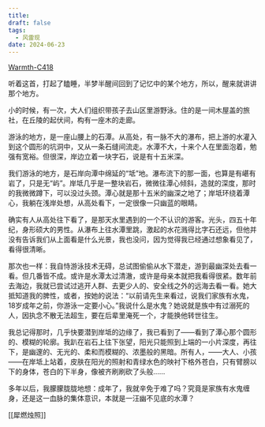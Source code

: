 ```yaml
---
title: 
draft: false
tags:
  - 风雷现
date: 2024-06-23
---
```

[Warmth-C418](https://music.163.com/song?id=27961157&userid=431086861)

听着这首，打起了瞌睡，半梦半醒间回到了记忆中的某个地方，所以，醒来就讲讲那个地方。

小的时候，有一次，大人们组织带孩子去山区里游野泳。住的是一间木屋盖的旅社，在丘陵的起伏间，构有一座木的走廊。

游泳的地方，是一座山腰上的石潭。从高处，有一脉不大的瀑布，把上游的水灌入到这个圆形的坑洞中，又从一条石缝间流走。水潭不大，十来个人在里面泡着，勉强有宽裕。但很深，岸边立着一块字石，说是有十五米深。

我们游泳的地方，是石岸向潭中绵延的“坻”地。瀑布流下的那一面，也算是有嵁有岩了，只是无“屿”。岸坻几乎是一整块岩石，微微往潭心倾斜，造就的深度，那时的我微微蹲下，可以没过头颈。潭心就是那十五米的幽深之地了；岸坻环绕着潭心，我躺在浅岸处想，从高处看下，一定很像一只幽蓝的眼睛。

确实有人从高处往下看了，是那天水里遇到的一个不认识的游客。光头，四五十年纪，身形硕大的男性。从瀑布上往水潭里跳，激起的水花溅得比字石还远，但他并没有告诉我们从上面看是什么光景，我也没问，因为觉得我已经通过想象看见了，看得很清晰。

那次也一样：我自恃游泳技术无碍，总试图偷偷从水下潜走，游到最幽深处去看一看。但几番皆不成。或许是水潭太过清澈，或许是母亲本就把我看得很紧。数年前去海边，我就已尝试过逃开人群、去更少人的、安全线之外的远海去看一看。她大抵知道我的脾性，或者，按她的说法：“以前请先生来看过，说我们家族有水鬼，18岁成年之前，你游泳一定要小心。”我说什么是水鬼？她说就是族中有过溺死的人，因执念不散无法超生，要在后辈里淹死一个，才能换他转世往生。

我总记得那时，几乎快要潜到岸坻的边缘了，我已看到了——看到了潭心那个圆形的、模糊的轮廓。我趴在岩石上往下张望，阳光只能照到上端的一小片深度，再往下，是幽邃的、无光的、柔和而模糊的、浓墨般的黑暗。所有人，——大人、小孩——在岸坻上站着，皮肤在阳光的照射和青绿水色的映衬下格外苍白，只有臂膀以下的身体，苍白的下半身，像被齐刷刷砍了头般……

多年以后，我朦朦胧胧地想：成年了，我就辛免于难了吗？究竟是家族有水鬼缠身，还是这一血脉的集体意识，本就是一汪幽不见底的水潭？

[[犀燃烛照]]